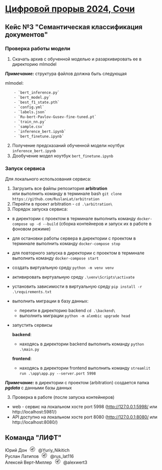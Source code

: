 # [Цифровой прорыв 2024, Сочи](https://hacks-ai.ru/events/1077372) 


## Кейс №3 "Семантическая классификация документов"


### Проверка работы модели

1. Скачать архив с обученной моделью и разархивировать ее в директорию mlmodel

***Примечание:*** структура файлов должна быть следующая

mlmodel:

        - `bert_inference.py`
        - `bert_model.py`
        - `best_f1_state.pth`
        - `config.yml`
        - `labels.json`
        - `Ru-bert-Pavlov-Gusev-fine-tuned.pt`
        - `train_nn.py`
        - `sample.csv`
        - `inference_bert.ipynb`
        - `bert_finetune.ipynb`

2. Получение предсказаний обученной модели ноутбук `inference_bert.ipynb`
3. Дообучение модел ноутбук `bert_finetune.ipynb`

### Запуск сервиса

Для локального использования сервиса:
1. Загрузить все файлы репозитория **arbitration** \
    или выполнить команду в терминале bash ```git clone https://github.com/RuslanLat/arbitration```
2. Перейти в проект arbitration - ```cd .\arbitration\```
3. Порядок запуска сервиса:
* в директории с проектом в терминале выполнить команду ```docker-compose up -d --build``` (сборка контейнеров и запуск их в работе в фоновом режиме)
* для остановки работы сервера в директории с проектом в терминале выполнить команду ```docker-compose stop```
* для повторного запуска в директории с проектом в терминале выполнить команду ```docker-compose start```
* создать виртуальную среду ```python -m venv venv```
* активировать виртуальную среду ```.\venv\Scripts\activate```
* установить зависимости в виртуальную среду ```pip install -r .\requirements.txt```
* выполнить миграции в базу данных: 
    * переити в директорию backend ```cd .\backend\```
    * выполнить миграции ```python -m alembic upgrade head```
* запустить сервисы

    **backend**:
    * находясь в директории backend выполнить команду ```python .\main.py```

    **frontend**:
    * находясь в директории frontend выполнить команду  ```streamlit run .\app\app.py --server.port 5998```

***Примечание:*** в директории с проектом (arbitration) создается папка ***pgdata*** с данными базы данных

3. Проверка в работе (после запуска контейнеров)
* web - сервис на локальном хосте port 5998 (http://127.0.0.1:5998/ или http://localhost:5981/)
* API доступно на локальном хосте port 8080 (http://127.0.0.1:8080/ или http://localhost:8080/)





## Команда "ЛИФТ"

Юрий Дон <img src="images/telegram_logo.png" width="30"> @Yuriy_Nikitich \
Руслан Латипов <img src="images/telegram_logo.png" width="30"> @rus_lat116 \
Алексей Верт-Миллер <img src="images/telegram_logo.png" width="30"> @alexwert3